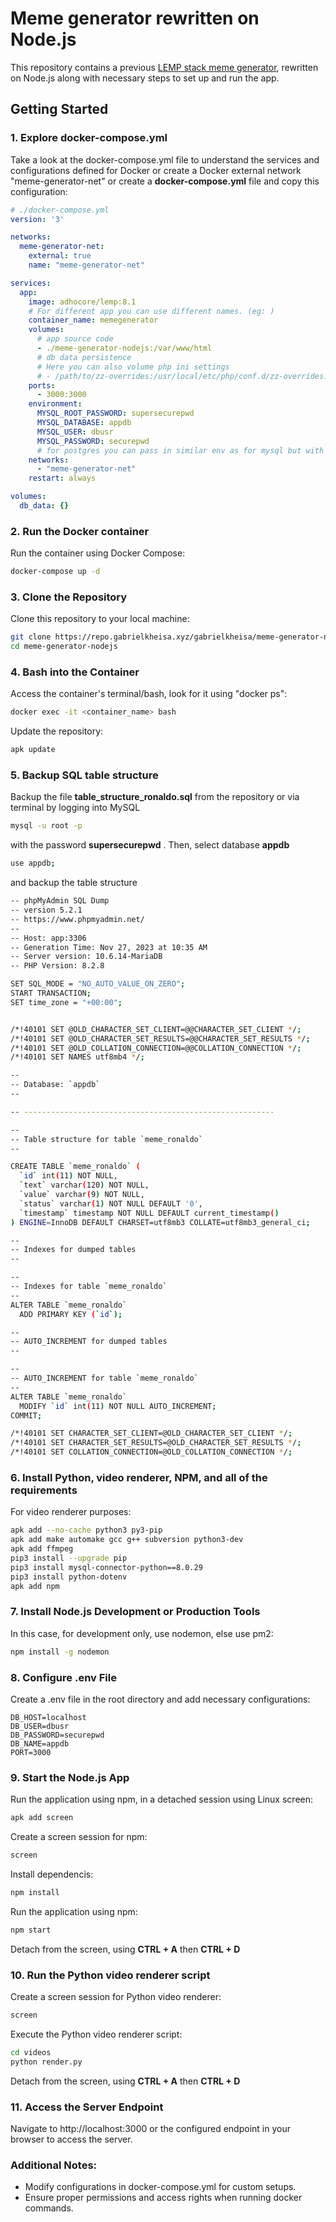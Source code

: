 # Meme generator rewritten on Node.js

This repository contains a previous <a href="https://github.com/gabrielkheisa/meme-generator">LEMP stack meme generator</a>, rewritten on Node.js along with necessary steps to set up and run the app.

## Getting Started

### 1. Explore docker-compose.yml
Take a look at the docker-compose.yml file to understand the services and configurations defined for Docker or create a Docker external network "meme-generator-net" or create a <b>docker-compose.yml</b> file and copy this configuration:

```yml
# ./docker-compose.yml
version: '3'

networks:
  meme-generator-net:
    external: true
    name: "meme-generator-net"

services:
  app:
    image: adhocore/lemp:8.1
    # For different app you can use different names. (eg: )
    container_name: memegenerator
    volumes:
      # app source code
      - ./meme-generator-nodejs:/var/www/html
      # db data persistence
      # Here you can also volume php ini settings
      # - /path/to/zz-overrides:/usr/local/etc/php/conf.d/zz-overrides.ini
    ports:
      - 3000:3000
    environment:
      MYSQL_ROOT_PASSWORD: supersecurepwd
      MYSQL_DATABASE: appdb
      MYSQL_USER: dbusr
      MYSQL_PASSWORD: securepwd
      # for postgres you can pass in similar env as for mysql but with PGSQL_ prefix
    networks:
      - "meme-generator-net"
    restart: always

volumes:
  db_data: {}
```
### 2. Run the Docker container
Run the container using Docker Compose:
```bash
docker-compose up -d
```

### 3. Clone the Repository
Clone this repository to your local machine:

```bash
git clone https://repo.gabrielkheisa.xyz/gabrielkheisa/meme-generator-nodejs.git
cd meme-generator-nodejs
```

### 4. Bash into the Container
Access the container's terminal/bash, look for it using "docker ps":
```bash
docker exec -it <container_name> bash
```
Update the repository:
```bash
apk update
```

### 5. Backup SQL table structure
Backup the file <b>table_structure_ronaldo.sql</b> from the repository or via terminal by logging into MySQL
```bash
mysql -u root -p
```
with the password <b>supersecurepwd</b> . Then, select database <b>appdb</b>
```bash
use appdb;
```
and backup the table structure
```bash
-- phpMyAdmin SQL Dump
-- version 5.2.1
-- https://www.phpmyadmin.net/
--
-- Host: app:3306
-- Generation Time: Nov 27, 2023 at 10:35 AM
-- Server version: 10.6.14-MariaDB
-- PHP Version: 8.2.8

SET SQL_MODE = "NO_AUTO_VALUE_ON_ZERO";
START TRANSACTION;
SET time_zone = "+00:00";


/*!40101 SET @OLD_CHARACTER_SET_CLIENT=@@CHARACTER_SET_CLIENT */;
/*!40101 SET @OLD_CHARACTER_SET_RESULTS=@@CHARACTER_SET_RESULTS */;
/*!40101 SET @OLD_COLLATION_CONNECTION=@@COLLATION_CONNECTION */;
/*!40101 SET NAMES utf8mb4 */;

--
-- Database: `appdb`
--

-- --------------------------------------------------------

--
-- Table structure for table `meme_ronaldo`
--

CREATE TABLE `meme_ronaldo` (
  `id` int(11) NOT NULL,
  `text` varchar(120) NOT NULL,
  `value` varchar(9) NOT NULL,
  `status` varchar(1) NOT NULL DEFAULT '0',
  `timestamp` timestamp NOT NULL DEFAULT current_timestamp()
) ENGINE=InnoDB DEFAULT CHARSET=utf8mb3 COLLATE=utf8mb3_general_ci;

--
-- Indexes for dumped tables
--

--
-- Indexes for table `meme_ronaldo`
--
ALTER TABLE `meme_ronaldo`
  ADD PRIMARY KEY (`id`);

--
-- AUTO_INCREMENT for dumped tables
--

--
-- AUTO_INCREMENT for table `meme_ronaldo`
--
ALTER TABLE `meme_ronaldo`
  MODIFY `id` int(11) NOT NULL AUTO_INCREMENT;
COMMIT;

/*!40101 SET CHARACTER_SET_CLIENT=@OLD_CHARACTER_SET_CLIENT */;
/*!40101 SET CHARACTER_SET_RESULTS=@OLD_CHARACTER_SET_RESULTS */;
/*!40101 SET COLLATION_CONNECTION=@OLD_COLLATION_CONNECTION */;
```
### 6. Install Python, video renderer, NPM, and all of the requirements
For video renderer purposes:
```bash
apk add --no-cache python3 py3-pip
apk add make automake gcc g++ subversion python3-dev
apk add ffmpeg
pip3 install --upgrade pip
pip3 install mysql-connector-python==8.0.29
pip3 install python-dotenv
apk add npm
```
### 7.  Install Node.js Development or Production Tools
In this case, for development only, use nodemon, else use pm2:
```bash
npm install -g nodemon
```
### 8.  Configure .env File
Create a .env file in the root directory and add necessary configurations:
```
DB_HOST=localhost
DB_USER=dbusr
DB_PASSWORD=securepwd
DB_NAME=appdb
PORT=3000
```
### 9.  Start the Node.js App
Run the application using npm, in a detached session using Linux screen:
```bash
apk add screen
```
Create a screen session for npm:
```bash
screen
```
Install dependencis:
```bash
npm install
```
Run the application using npm:
```bash
npm start
```
Detach from the screen, using <b>CTRL + A</b> then <b>CTRL + D</b>
### 10.  Run the Python video renderer script
Create a screen session for Python video renderer:
```bash
screen
```
Execute the Python video renderer script:
```bash
cd videos
python render.py
```
Detach from the screen, using <b>CTRL + A</b> then <b>CTRL + D</b>
###  11. Access the Server Endpoint
Navigate to http://localhost:3000 or the configured endpoint in your browser to access the server.

### Additional Notes:
- Modify configurations in docker-compose.yml for custom setups.
- Ensure proper permissions and access rights when running docker commands.
